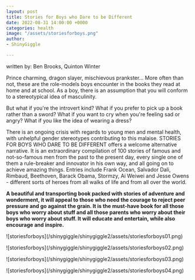 ```yaml
---
layout: post
title: Stories for Boys who Dare to be Different
date: 2022-08-31 14:00:00 +0000
categories: health
image: "/assets/storiesforboys.png"
author:
- ShinyGiggle

---
```

written by: Ben Brooks, Quinton Winter

Prince charming, dragon slayer, mischievous prankster... More often than not, these are the role-models boys encounter in the books they read at home and at school. As a boy, there is an assumption that you will conform to a stereotypical idea of masculinity.

But what if you're the introvert kind? What if you prefer to pick up a book rather than a sword? What if you want to cry when you're feeling sad or angry? What if you like the idea of wearing a dress?

There is an ongoing crisis with regards to young men and mental health, with unhelpful gender stereotypes contributing to this malaise. STORIES FOR BOYS WHO DARE TO BE DIFFERENT offers a welcome alternative narrative. It is an extraordinary compilation of 100 stories of famous and not-so-famous men from the past to the present day, every single one of them a rule-breaker and innovator in his own way, and all going on to achieve amazing things. Entries include Frank Ocean, Salvador Dali, Rimbaud, Beethoven, Barack Obama, Stormzy, Ai Weiwei and Jesse Owens - different sorts of heroes from all walks of life and from all over the world.

**A beautiful and transporting book packed with stories of adventure and wonderment, it will appeal to those who need the courage to reject peer pressure and go against the grain. It is the must-have book for all those boys who worry about stuff and all those parents who worry about their boys who worry about stuff. It will educate and entertain, while also encourage and inspire.**

![storiesforboys\](/shinygiggle/shinygiggle2/assets/storiesforboys01.png)

![storiesforboys\](/shinygiggle/shinygiggle2/assets/storiesforboys02.png)

![storiesforboys\](/shinygiggle/shinygiggle2/assets/storiesforboys03.png)

![storiesforboys\](/shinygiggle/shinygiggle2/assets/storiesforboys04.png)

